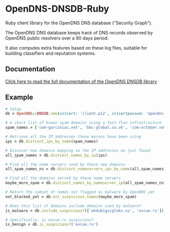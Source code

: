 OpenDNS-DNSDB-Ruby
==================

Ruby client library for the OpenDNS DNS database ("Security Graph").

The OpenDNS DNS database keeps track of DNS records observed by
OpenDNS public resolvers over a 90 days period.

It also computes extra features based on these log files, suitable for
building classifiers and reputation systems.

Documentation
-------------

[Click here to read the full documentation of the OpenDNS DNSDB library](http://opendns-dnsdb-client-for-ruby.readthedocs.org/en/latest/)

Example
-------

```ruby
# Setup
db = OpenDNS::DNSDB.new(sslcert: 'client.p12', sslcertpasswd: 'opendns')

# A short list of known spam domains using a fast-flux infrastructure
spam_names = ['com-garciniac.net', 'bbc-global.co.uk', 'com-october.net']

# Retrieve all the IP addresses these morons have been using
ips = db.distinct_ips_by_name(spam_names)

# Discover new domains mapping to the IP addresses we just found
all_spam_names = db.distinct_names_by_ip(ips)

# Find all the name servers used by these new domains
all_spam_names_ns = db.distinct_nameservers_ips_by_name(all_spam_names)

# Find all the domains served by these name servers
maybe_more_spam = db.distinct_names_by_nameserver_ip(all_spam_names_ns)

# Return the subset of names not flagged as malware by OpenDNS yet
not_blocked_yet = db.not_suspicious_names(maybe_more_spam)

# Does this list of domains include domains used by malware?
is_malware = db.include_suspicious?(['wh4u6igxiglekn.su', 'excue.ru'])

# Specifically, is excue.ru suspicious?
is_benign = db.is_suspicious?('excue.ru')
```
